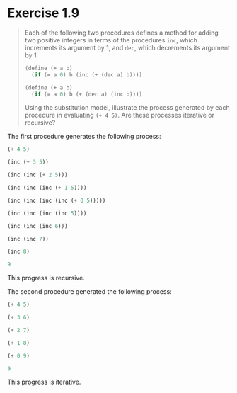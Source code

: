 # Exercise 1.9

> Each of the following two procedures defines a method for adding two positive integers in terms of the procedures `inc`, which increments its argument by $1$, and `dec`, which decrements its argument by $1$.
> ```scheme
> (define (+ a b)
>   (if (= a 0) b (inc (+ (dec a) b))))
>
> (define (+ a b)
>   (if (= a 0) b (+ (dec a) (inc b))))
> ```
> Using the substitution model, illustrate the process generated by each procedure in evaluating `(+ 4 5)`.
> Are these processes iterative or recursive?



The first procedure generates the following process:
```scheme
(+ 4 5)

(inc (+ 3 5))

(inc (inc (+ 2 5)))

(inc (inc (inc (+ 1 5))))

(inc (inc (inc (inc (+ 0 5)))))

(inc (inc (inc (inc 5))))

(inc (inc (inc 6)))

(inc (inc 7))

(inc 8)

9
```
This progress is recursive.

The second procedure generated the following process:
```scheme
(+ 4 5)

(+ 3 6)

(+ 2 7)

(+ 1 8)

(+ 0 9)

9
```
This progress is iterative.
